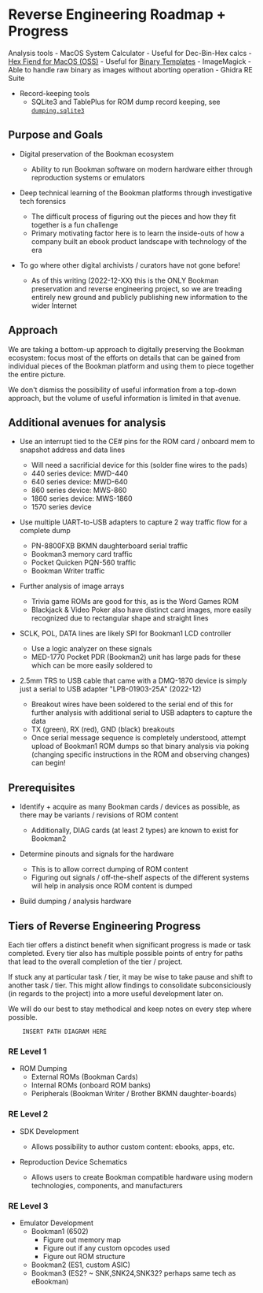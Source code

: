 # Reverse Engineering Roadmap + Progress

Analysis tools
    - MacOS System Calculator
        - Useful for Dec-Bin-Hex calcs
    - [Hex Fiend for MacOS (OSS)](https://github.com/HexFiend/HexFiend)
        - Useful for [Binary Templates](https://github.com/HexFiend/HexFiend/blob/master/templates/Tutorial.md)
    - ImageMagick
        - Able to handle raw binary as images without aborting operation
    - Ghidra RE Suite

- Record-keeping tools
    - SQLite3 and TablePlus for ROM dump record keeping, see [`dumping.sqlite3`](dumping.sqlite3)

## Purpose and Goals

- Digital preservation of the Bookman ecosystem
    - Ability to run Bookman software on modern hardware either through reproduction systems or emulators

- Deep technical learning of the Bookman platforms through investigative tech forensics
    - The difficult process of figuring out the pieces and how they fit together is a fun challenge
    - Primary motivating factor here is to learn the inside-outs of how a company built an ebook product landscape with technology of the era

- To go where other digital archivists / curators have not gone before!
    - As of this writing (2022-12-XX) this is the ONLY Bookman preservation and reverse engineering project, so we are treading entirely new ground and publicly publishing new information to the wider Internet


## Approach

We are taking a bottom-up approach to digitally preserving the Bookman ecosystem: focus most of the efforts on details that can be gained from individual pieces of the Bookman platform and using them to piece together the entire picture.

We don't dismiss the possibility of useful information from a top-down approach, but the volume of useful information is limited in that avenue.


## Additional avenues for analysis

- Use an interrupt tied to the CE# pins for the ROM card / onboard mem to snapshot address and data lines
    - Will need a sacrificial device for this (solder fine wires to the pads)
    - 440 series device: MWD-440
    - 640 series device: MWD-640
    - 860 series device: MWS-860
    - 1860 series device: MWS-1860
    - 1570 series device

- Use multiple UART-to-USB adapters to capture 2 way traffic flow for a complete dump
    - PN-8800FXB BKMN daughterboard serial traffic
    - Bookman3 memory card traffic
    - Pocket Quicken PQN-560 traffic
    - Bookman Writer traffic

- Further analysis of image arrays
    - Trivia game ROMs are good for this, as is the Word Games ROM
    - Blackjack & Video Poker also have distinct card images, more easily recognized due to rectangular shape and straight lines

- SCLK, POL, DATA lines are likely SPI for Bookman1 LCD controller
    - Use a logic analyzer on these signals
    - MED-1770 Pocket PDR (Bookman2) unit has large pads for these which can be more easily soldered to

- 2.5mm TRS to USB cable that came with a DMQ-1870 device is simply just a serial to USB adapter "LPB-01903-25A" (2022-12)
    - Breakout wires have been soldered to the serial end of this for further analysis with additional serial to USB adapters to capture the data
    - TX (green), RX (red), GND (black) breakouts
    - Once serial message sequence is completely understood, attempt upload of Bookman1 ROM dumps so that binary analysis via poking (changing specific instructions in the ROM and observing changes) can begin!

## Prerequisites

- Identify + acquire as many Bookman cards / devices as possible, as there may be variants / revisions of ROM content
    - Additionally, DIAG cards (at least 2 types) are known to exist for Bookman2

- Determine pinouts and signals for the hardware
    - This is to allow correct dumping of ROM content
    - Figuring out signals / off-the-shelf aspects of the different systems will help in analysis once ROM content is dumped

- Build dumping / analysis hardware

## Tiers of Reverse Engineering Progress

Each tier offers a distinct benefit when significant progress is made or task completed. Every tier also has multiple possible points of entry for paths that lead to the overall completion of the tier / project.

If stuck any at particular task / tier, it may be wise to take pause and shift  to another task / tier. This might allow findings to consolidate subconsiciously (in regards to the project) into a more useful development later on.

We will do our best to stay methodical and keep notes on every step where possible.


```
    INSERT PATH DIAGRAM HERE
```


### RE Level 1

- ROM Dumping
    - External ROMs (Bookman Cards)
    - Internal ROMs (onboard ROM banks)
    - Peripherals (Bookman Writer / Brother BKMN daughter-boards)

### RE Level 2

- SDK Development
    - Allows possibility to author custom content: ebooks, apps, etc.

- Reproduction Device Schematics
    - Allows users to create Bookman compatible hardware using modern technologies, components, and manufacturers

### RE Level 3

- Emulator Development
    - Bookman1 (6502)
        - Figure out memory map
        - Figure out if any custom opcodes used
        - Figure out ROM structure
    - Bookman2 (ES1, custom ASIC)
    - Bookman3 (ES2? ~ SNK,SNK24,SNK32? perhaps same tech as eBookman)
